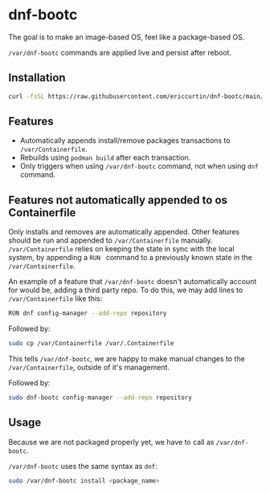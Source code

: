 # dnf-bootc

The goal is to make an image-based OS, feel like a package-based OS.

`/var/dnf-bootc` commands are applied live and persist after reboot.

## Installation

```bash
curl -fsSL https://raw.githubusercontent.com/ericcurtin/dnf-bootc/main/install.sh | sudo bash
```

## Features

- Automatically appends install/remove packages transactions to `/var/Containerfile`.
- Rebuilds using `podman build` after each transaction.
- Only triggers when using `/var/dnf-bootc` command, not when using `dnf` command.

## Features not automatically appended to os Containerfile

Only installs and removes are automatically appended. Other features should be run and appended to `/var/Containerfile` manually. `/var/Containerfile` relies on keeping the state in sync with the local system, by appending a `RUN ` command to a previously known state in the `/var/Containerfile`.

An example of a feature that `/var/dnf-bootc` doesn't automatically account for would be, adding a third party repo. To do this, we may add lines to `/var/Containerfile` like this:

```bash
RUN dnf config-manager --add-repo repository
```

Followed by:

```bash
sudo cp /var/Containerfile /var/.Containerfile
```

This tells `/var/dnf-bootc`, we are happy to make manual changes to the `/var/Containerfile`, outside of it's management.

Followed by:

```bash
sudo dnf-bootc config-manager --add-repo repository
```

## Usage

Because we are not packaged properly yet, we have to call as `/var/dnf-bootc`.

`/var/dnf-bootc` uses the same syntax as `dnf`:

```bash
sudo /var/dnf-bootc install <package_name>
```

